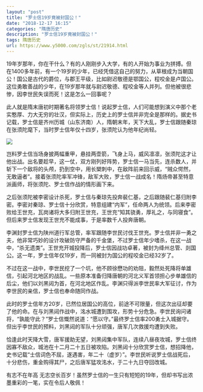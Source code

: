 ```yaml
---
layout: "post"
title: "罗士信19岁竟被封国公！"
date: "2018-12-17 16:15"
categories: "隋唐历史"
description: "罗士信19岁竟被封国公！"
tags: 隋唐历史
url: https://www.y5000.com/zgls/st/21914.html
---
```






19年岁那年，你在干什么？有的人刚刚步入大学，有的人开始为事业为拼搏。但在1400多年前，有一个19岁的少年，已经凭借这自己的努力，从草根成为当朝国公！国公是古代的爵位，与郡王平级，比如尉迟敬德是鄂国公，程咬金是卢国公。这位勇敢善战的少年，在19岁那年就与尉迟敬德、程咬金等人并列。但他被很悲惨，因李世民失误而死！这是怎么一回事呢？

此人就是隋末唐初时期著名将领罗士信！说起罗士信，人们可能想到演义中那个老实憨厚、力大无穷的壮汉，但实际上，历史上的罗士信并非完全是那样的。据史书记载，罗士信是齐州历城（山东济南）人，隋朝末年，天下大乱，罗士信跟随秦琼在张须陀麾下，当时罗士信年仅十四岁，张须陀认为他年纪尚轻。

![](https://img.y5000.com/uploads/allimg/170526/113215M04-0.jpg)

岂料罗士信当场身披两幅重甲，悬挂两壶箭，飞身上马，威风凛凛，张须陀这才让他出战。出名要趁早，这一仗，双方刚列好阵势，罗士信一马当先，连杀数人，并斩下一个敌将的头颅，扔到空中，用长槊刺中，在敌阵前来回示威，“贼众愕然，无敢逼者”。接着张须陀率军冲锋，敌军大败，罗士信一战成名！隋炀帝甚至特意派画师，将张须陀、罗士信作战的情形画下来。

之后张须陀被李密设计杀死，罗士信与秦琼先投奔裴仁基，之后跟随裴仁基归附李密。李密对秦琼、罗士信十分欣赏，特意组建“内军”，任命两人为统领。后来李密败给王世充，瓦岗诸将大多归附王世充，王世充“知其骁勇，厚礼之，与同寝食”。但后来罗士信发现王世充不能成事，于是率数千人投奔唐朝。

李渊封罗士信为陕州道行军总管，率军跟随李世民讨伐王世充。罗士信并非一勇之夫，他非常巧妙的设计攻破防守严备的千金堡，不过罗士信年少嗜杀，在这一战中，“杀无遗类”。王世充开城投降后，罗士信因战功卓著，被封为绛州总管、剡国公。这一年，罗士信年仅19岁，而一同被封为国公的程咬金已经32岁了。

不过在这一战中，李世民挖了一个坑，他不顾徐懋功的劝阻，毅然处死降将单雄信，引起河北地区的战乱。一些原本准备归降唐朝的河北义军首领担心步单雄信的后尘，他们以刘黑闼为首，在河北地区作乱。李渊只得派李世民率大军征讨，作为李世民的亲信，罗士信也奉命随同作战。

此时的罗士信年方20岁，已然位居国公的高位，前途不可限量，但这次出征却要了他的命。在与刘黑闼作战中，洺水城遭到围攻，形势十分危急。李世民询问诸将，“孰能守此？”罗士信慨然说道：“愿以守。”最终罗士信率200勇士入城据守。但出乎李世民的预料，刘黑闼的军队十分顽强，唐军几次救援均遭到失败。

恰逢此时天降大雪，唐军援助无望，刘黑闼集中军队，连续八昼夜攻城，罗士信终因寡不敌众，城池在十二月二十五日被攻陷。刘黑闼十分欣赏罗士信，想招降他，史书记载“士信词色不屈，遂遇害，年二十（虚岁）”。李世民听说罗士信战死后，十分悲伤，重金购得其尸，之后唐军猛攻洺水，于二十九日夺回改城。

有志不在年高 无志空长百岁！虽然罗士信的一生只有短短的19年，但却书写出浓墨重彩的一笔，实在令后人敬佩！
